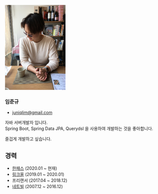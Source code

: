 <img src="20200704.jpeg" width="200" height="280">

### 임준규
* juniqlim@gmail.com   

자바 서버개발자 입니다.  
Spring Boot, Spring Data JPA, Querydsl 을 사용하여 개발하는 것을 좋아합니다.  
  
즐겁게 개발하고 싶습니다.
 
## 경력

* [한패스](https://hanpass.com) (2020.01 ~ 현재)
* [링크올](https://www.rocketpunch.com/companies/linkall) (2019.01 ~ 2020.01)
* 프리랜서 (2017.04 ~ 2018.12)
* [네트빌](https://www.netville.co.kr/) (2007.12 ~ 2016.12)




